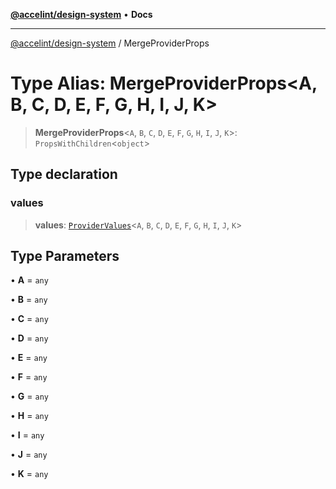 [**@accelint/design-system**](../README.md) • **Docs**

***

[@accelint/design-system](../README.md) / MergeProviderProps

# Type Alias: MergeProviderProps\<A, B, C, D, E, F, G, H, I, J, K\>

> **MergeProviderProps**\<`A`, `B`, `C`, `D`, `E`, `F`, `G`, `H`, `I`, `J`, `K`\>: `PropsWithChildren`\<`object`\>

## Type declaration

### values

> **values**: [`ProviderValues`](ProviderValues.md)\<`A`, `B`, `C`, `D`, `E`, `F`, `G`, `H`, `I`, `J`, `K`\>

## Type Parameters

• **A** = `any`

• **B** = `any`

• **C** = `any`

• **D** = `any`

• **E** = `any`

• **F** = `any`

• **G** = `any`

• **H** = `any`

• **I** = `any`

• **J** = `any`

• **K** = `any`
